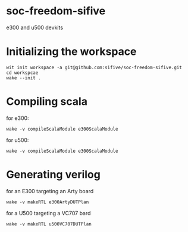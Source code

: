 # soc-freedom-sifive
e300 and u500 devkits

# Initializing the workspace
```
wit init workspace -a git@github.com:sifive/soc-freedom-sifive.git
cd workspcae
wake --init .
```

# Compiling scala
for e300:
```
wake -v compileScalaModule e300ScalaModule
```

for u500:
```
wake -v compileScalaModule e300ScalaModule
```

# Generating verilog
for an E300 targeting an Arty board
```
wake -v makeRTL e300ArtyDUTPlan
```

for a U500 targeting a VC707 bard
```
wake -v makeRTL u500VC707DUTPlan
```
